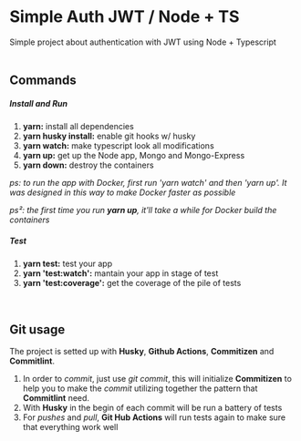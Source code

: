 # Simple Auth JWT / Node + TS
Simple project about authentication with JWT using Node + Typescript
<br><br>



## Commands
##### Install and Run
1. **yarn:** install all dependencies
2. **yarn husky install:** enable git hooks w/ husky
3. **yarn watch:** make typescript look all modifications
4. **yarn up:** get up the Node app, Mongo and Mongo-Express
5. **yarn down:** destroy the containers

_ps: to run the app with Docker, first run 'yarn watch' and then 'yarn up'. It was designed in this way to make Docker faster as possible_

_ps²: the first time you run **yarn up**, it'll take a while for Docker build the containers_

##### Test
1. **yarn test:** test your app
2. **yarn 'test:watch':** mantain your app in stage of test
3. **yarn 'test:coverage':** get the coverage of the pile of tests
<br>



## Git usage
The project is setted up with **Husky**, **Github Actions**, **Commitizen** and **Commitlint**.
1. In order to _commit_, just use _git commit_, this will initialize **Commitizen** to help you to make the _commit_ utilizing together the pattern that **Commitlint** need.
2. With **Husky** in the begin of each commit will be run a battery of tests
3. For _pushes_ and _pull_, **Git Hub Actions** will run tests again to make sure that everything work well
